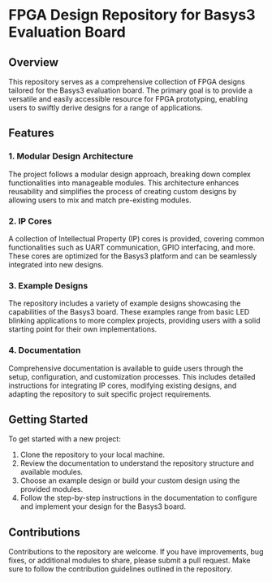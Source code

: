 # FPGA Design Repository for Basys3 Evaluation Board

## Overview

This repository serves as a comprehensive collection of FPGA designs tailored for the Basys3 evaluation board. The primary goal is to provide a versatile and easily accessible resource for FPGA prototyping, enabling users to swiftly derive designs for a range of applications.

## Features

### 1. Modular Design Architecture

The project follows a modular design approach, breaking down complex functionalities into manageable modules. This architecture enhances reusability and simplifies the process of creating custom designs by allowing users to mix and match pre-existing modules.

### 2. IP Cores

A collection of Intellectual Property (IP) cores is provided, covering common functionalities such as UART communication, GPIO interfacing, and more. These cores are optimized for the Basys3 platform and can be seamlessly integrated into new designs.

### 3. Example Designs

The repository includes a variety of example designs showcasing the capabilities of the Basys3 board. These examples range from basic LED blinking applications to more complex projects, providing users with a solid starting point for their own implementations.

### 4. Documentation

Comprehensive documentation is available to guide users through the setup, configuration, and customization processes. This includes detailed instructions for integrating IP cores, modifying existing designs, and adapting the repository to suit specific project requirements.

## Getting Started

To get started with a new project:

1. Clone the repository to your local machine.
2. Review the documentation to understand the repository structure and available modules.
3. Choose an example design or build your custom design using the provided modules.
4. Follow the step-by-step instructions in the documentation to configure and implement your design for the Basys3 board.

## Contributions

Contributions to the repository are welcome. If you have improvements, bug fixes, or additional modules to share, please submit a pull request. Make sure to follow the contribution guidelines outlined in the repository.
